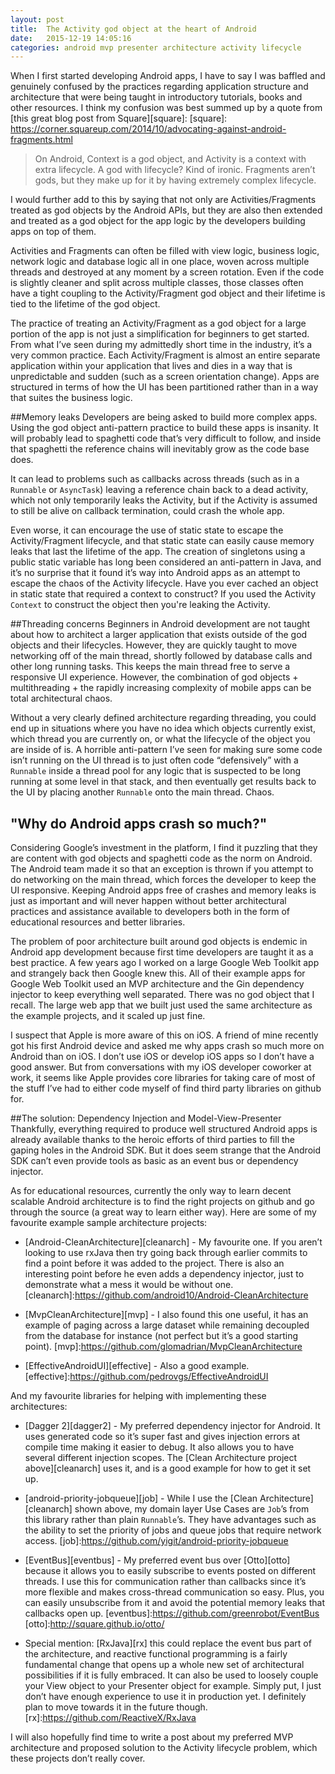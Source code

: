 ```yaml
---
layout: post
title:  The Activity god object at the heart of Android
date:   2015-12-19 14:05:16
categories: android mvp presenter architecture activity lifecycle
---
```

When I first started developing Android apps, I have to say I was baffled and genuinely confused by the practices regarding application structure and architecture that were being taught in introductory tutorials, books and other resources. I think my confusion was best summed up by a quote from [this great blog post from Square][square]:
[square]: https://corner.squareup.com/2014/10/advocating-against-android-fragments.html

>On Android, Context is a god object, and Activity is a context with extra lifecycle. A god with lifecycle? Kind of ironic. Fragments aren’t gods, but they make up for it by having extremely complex lifecycle.

I would further add to this by saying that not only are Activities/Fragments treated as god objects by the Android APIs, but they are also then extended and treated as a god object for the app logic by the developers building apps on top of them.

Activities and Fragments can often be filled with view logic, business logic, network logic and database logic all in one place, woven across multiple threads and destroyed at any moment by a screen rotation. Even if the code is slightly cleaner and split across multiple classes, those classes often have a tight coupling to the Activity/Fragment god object and their lifetime is tied to the lifetime of the god object.

The practice of treating an Activity/Fragment as a god object for a large portion of the app is not just a simplification for beginners to get started. From what I’ve seen during my admittedly short time in the industry, it’s a very common practice. Each Activity/Fragment is almost an entire separate application within your application that lives and dies in a way that is unpredictable and sudden (such as a screen orientation change). Apps are structured in terms of how the UI has been partitioned rather than in a way that suites the business logic.

##Memory leaks
Developers are being asked to build more complex apps. Using the god object anti-pattern practice to build these apps is insanity. It will probably lead to spaghetti code that’s very difficult to follow, and inside that spaghetti the reference chains will inevitably grow as the code base does.

It can lead to problems such as callbacks across threads (such as in a `Runnable` or `AsyncTask`) leaving a reference chain back to a dead activity, which not only temporarily leaks the Activity, but if the Activity is assumed to still be alive on callback termination, could crash the whole app.

Even worse, it can encourage the use of static state to escape the Activity/Fragment lifecycle, and that static state can easily cause memory leaks that last the lifetime of the app. The creation of singletons using a public static variable has long been considered an anti-pattern in Java, and it’s no surprise that it found it’s way into Android apps as an attempt to escape the chaos of the Activity lifecycle. Have you ever cached an object in static state that required a context to construct? If you used the Activity `Context` to construct the object then you're leaking the Activity. 

##Threading concerns
Beginners in Android development are not taught about how to architect a larger application that exists outside of the god objects and their lifecycles. However, they are quickly taught to move networking off of the main thread, shortly followed by database calls and other long running tasks. This keeps the main thread free to serve a responsive UI experience. However, the combination of god objects + multithreading + the rapidly increasing complexity of mobile apps can be total architectural chaos.

Without a very clearly defined architecture regarding threading, you could end up in situations where you have no idea which objects currently exist, which thread you are currently on, or what the lifecycle of the object you are inside of is. A horrible anti-pattern I’ve seen for making sure some code isn’t running on the UI thread is to just often code “defensively” with a `Runnable` inside a thread pool for any logic that is suspected to be long running at some level in that stack, and then eventually get results back to the UI by placing another `Runnable` onto the main thread. Chaos.

## "Why do Android apps crash so much?"
Considering Google’s investment in the platform, I find it puzzling that they are content with god objects and spaghetti code as the norm on Android. The Android team made it so that an exception is thrown if you attempt to do networking on the main thread, which forces the developer to keep the UI responsive. Keeping Android apps free of crashes and memory leaks is just as important and will never happen without better architectural practices and assistance available to developers both in the form of educational resources and better libraries. 

The problem of poor architecture built around god objects is endemic in Android app development because first time developers are taught it as a best practice. A few years ago I worked on a large Google Web Toolkit app and strangely back then Google knew this. All of their example apps for Google Web Toolkit used an MVP architecture and the Gin dependency injector to keep everything well separated. There was no god object that I recall. The large web app that we built just used the same architecture as the example projects, and it scaled up just fine. 

I suspect that Apple is more aware of this on iOS. A friend of mine recently got his first Android device and asked me why apps crash so much more on Android than on iOS. I don’t use iOS or develop iOS apps so I don’t have a good answer. But from conversations with my iOS developer coworker at work, it seems like Apple provides core libraries for taking care of most of the stuff I’ve had to either code myself of find third party libraries on github for.

##The solution: Dependency Injection and Model-View-Presenter
Thankfully, everything required to produce well structured Android apps is already available thanks to the heroic efforts of third parties to fill the gaping holes in the Android SDK. But it does seem strange that the Android SDK can’t even provide tools as basic as an event bus or dependency injector.

As for educational resources, currently the only way to learn decent scalable Android architecture is to find the right projects on github and go through the source (a great way to learn either way). 
Here are some of my favourite example sample architecture projects:

* [Android-CleanArchitecture][cleanarch] - My favourite one. If you aren’t looking to use rxJava then try going back through earlier commits to find a point before it was added to the project. There is also an interesting point before he even adds a dependency injector, just to demonstrate what a mess it would be without one.
[cleanarch]:https://github.com/android10/Android-CleanArchitecture

* [MvpCleanArchitecture][mvp] - I also found this one useful, it has an example of paging across a large dataset while remaining decoupled from the database for instance (not perfect but it’s a good starting point).
[mvp]:https://github.com/glomadrian/MvpCleanArchitecture

* [EffectiveAndroidUI][effective] - Also a good example.
[effective]:https://github.com/pedrovgs/EffectiveAndroidUI

And my favourite libraries for helping with implementing these architectures:

* [Dagger 2][dagger2] - My preferred dependency injector for Android. It uses generated code so it’s super fast and gives injection errors at compile time making it easier to debug. It also allows you to have several different injection scopes. The [Clean Architecture project above][cleanarch] uses it, and is a good example for how to get it set up.

* [android-priority-jobqueue][job] - While I use the [Clean Architecture][cleanarch] shown above, my domain layer Use Cases are `Job`’s from this library rather than plain `Runnable`’s. They have advantages such as the ability to set the priority of jobs and queue jobs that require network access.
[job]:https://github.com/yigit/android-priority-jobqueue

*  [EventBus][eventbus] - My preferred event bus over [Otto][otto] because it allows you to easily subscribe to events posted on different threads. I use this for communication rather than callbacks since it’s more flexible and makes cross-thread communication so easy. Plus, you can easily unsubscribe from it and avoid the potential memory leaks that callbacks open up.
[eventbus]:https://github.com/greenrobot/EventBus
[otto]:http://square.github.io/otto/

*  Special mention: [RxJava][rx] this could replace the event bus part of the architecture, and reactive functional programming is a fairly fundamental change that opens up a whole new set of architectural possibilities if it is fully embraced. It can also be used to loosely couple your View object to your Presenter object for example. Simply put, I just don’t have enough experience to use it in production yet. I definitely plan to move towards it in the future though.
[rx]:https://github.com/ReactiveX/RxJava

I will also hopefully find time to write a post about my preferred MVP architecture and proposed solution to the Activity lifecycle problem, which these projects don’t really cover.
